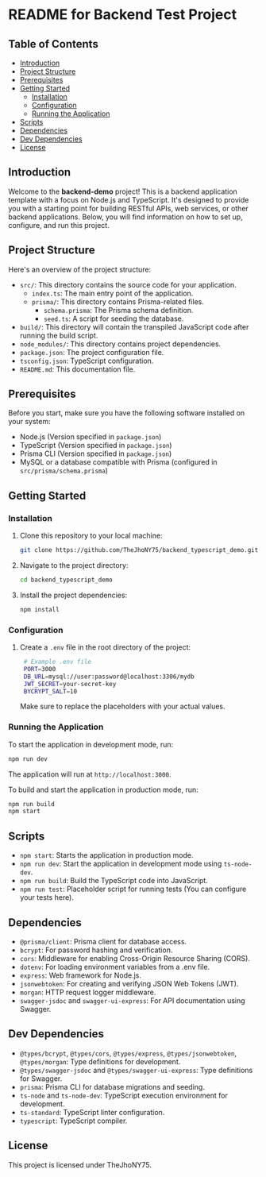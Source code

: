 # README for Backend Test Project

## Table of Contents
- [Introduction](#introduction)
- [Project Structure](#project-structure)
- [Prerequisites](#prerequisites)
- [Getting Started](#getting-started)
  - [Installation](#installation)
  - [Configuration](#configuration)
  - [Running the Application](#running-the-application)
- [Scripts](#scripts)
- [Dependencies](#dependencies)
- [Dev Dependencies](#dev-dependencies)
- [License](#license)

## Introduction

Welcome to the **backend-demo** project! This is a backend application template with a focus on Node.js and TypeScript. It's designed to provide you with a starting point for building RESTful APIs, web services, or other backend applications. Below, you will find information on how to set up, configure, and run this project.

## Project Structure

Here's an overview of the project structure:

- `src/`: This directory contains the source code for your application.
  - `index.ts`: The main entry point of the application.
  - `prisma/`: This directory contains Prisma-related files.
    - `schema.prisma`: The Prisma schema definition.
    - `seed.ts`: A script for seeding the database.
- `build/`: This directory will contain the transpiled JavaScript code after running the build script.
- `node_modules/`: This directory contains project dependencies.
- `package.json`: The project configuration file.
- `tsconfig.json`: TypeScript configuration.
- `README.md`: This documentation file.

## Prerequisites

Before you start, make sure you have the following software installed on your system:

- Node.js (Version specified in `package.json`)
- TypeScript (Version specified in `package.json`)
- Prisma CLI (Version specified in `package.json`)
- MySQL or a database compatible with Prisma (configured in `src/prisma/schema.prisma`)

## Getting Started

### Installation

1. Clone this repository to your local machine:

   ```bash
   git clone https://github.com/TheJhoNY75/backend_typescript_demo.git
    ```

2. Navigate to the project directory:

   ```bash
   cd backend_typescript_demo
   ```

3. Install the project dependencies:

   ```bash
   npm install
    ```
### Configuration

1. Create a `.env` file in the root directory of the project:

   ```bash
    # Example .env file
    PORT=3000
    DB_URL=mysql://user:password@localhost:3306/mydb
    JWT_SECRET=your-secret-key
    BYCRYPT_SALT=10
   ```

   Make sure to replace the placeholders with your actual values.

### Running the Application

To start the application in development mode, run:
  
  ```bash
  npm run dev
  ```

The application will run at `http://localhost:3000`.

To build and start the application in production mode, run:

  ```bash
  npm run build
  npm start
  ```

## Scripts

- `npm start`: Starts the application in production mode.
- `npm run dev`: Start the application in development mode using `ts-node-dev`.
- `npm run build`: Build the TypeScript code into JavaScript.
- `npm run test`: Placeholder script for running tests (You can configure your tests here).

## Dependencies

- `@prisma/client`: Prisma client for database access.
- `bcrypt`: For password hashing and verification.
- `cors`: Middleware for enabling Cross-Origin Resource Sharing (CORS).
- `dotenv`: For loading environment variables from a .env file.
- `express`: Web framework for Node.js.
- `jsonwebtoken`: For creating and verifying JSON Web Tokens (JWT).
- `morgan`: HTTP request logger middleware.
- `swagger-jsdoc` and `swagger-ui-express`: For API documentation using Swagger.

## Dev Dependencies

- `@types/bcrypt`, `@types/cors`, `@types/express`, `@types/jsonwebtoken`, `@types/morgan`: Type definitions for development.
- `@types/swagger-jsdoc` and `@types/swagger-ui-express`: Type definitions for Swagger.
- `prisma`: Prisma CLI for database migrations and seeding.
- `ts-node` and `ts-node-dev`: TypeScript execution environment for development.
- `ts-standard`: TypeScript linter configuration.
- `typescript`: TypeScript compiler.

## License

This project is licensed under TheJhoNY75.
